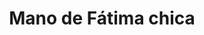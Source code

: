---
title: Mano de Fátima chica
date: 
draft: false

# descripcion
description : Mano de Fátima chica

materials: Plata 925

color: Plateado

dimensions: 1,8cm x 2,4cm

code: 02-14-0193

type: "Dijes"

categories: []

price: $2.040,00

# Images
# first image will be shown in the product page
images:
  # - image: "images/path_to_image"
  # La ubicacion de las imagenes es imagenes/Dijes/Dijes.Plata/02-14-0193-mano-de-fatima-chica
  - image: "./images/dijes/plata/02-14-0193-mano-de-fatima-chica.JPG"
---